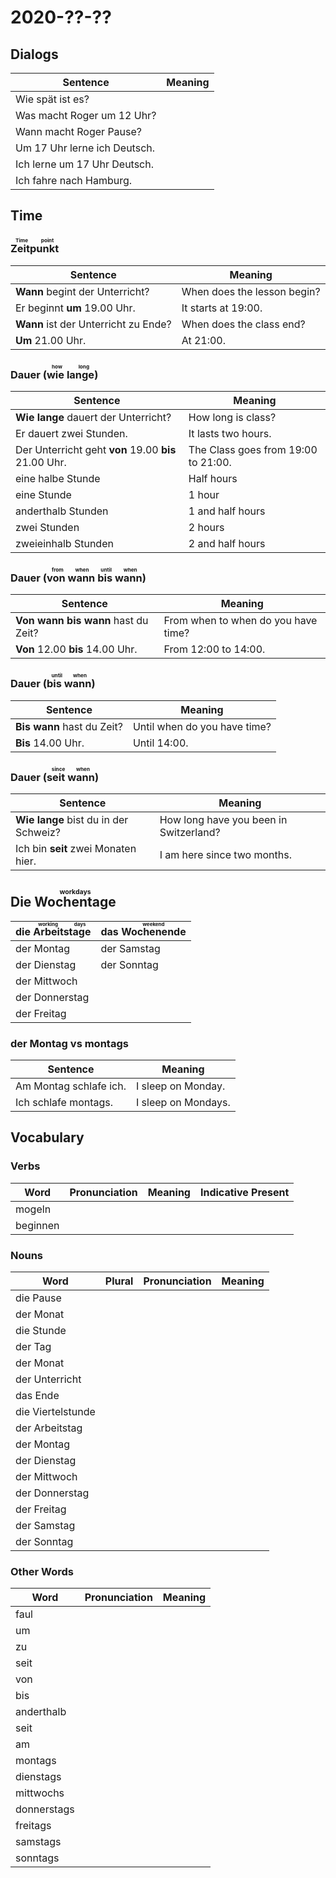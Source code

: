 # 2020-??-??

## Dialogs

| Sentence                     | Meaning |
| ---------------------------- | ------- |
| Wie spät ist es?             |         |
| Was macht Roger um 12 Uhr?   |         |
| Wann macht Roger Pause?      |         |
| Um 17 Uhr lerne ich Deutsch. |         |
| Ich lerne um 17 Uhr Deutsch. |         |
| Ich fahre nach Hamburg.      |         |

## Time

### <ruby>Zeitpunkt<rt>Time point</rt></ruby>

| Sentence                             | Meaning                     |
| ------------------------------------ | --------------------------- |
| **Wann** begint der Unterricht?      | When does the lesson begin? |
| Er beginnt **um** 19.00 Uhr.         | It starts at 19:00.         |
| **Wann** ist der Unterricht zu Ende? | When does the class end?    |
| **Um** 21.00 Uhr.                    | At 21:00.                   |

### Dauer (<ruby>wie lange<rt>how long</rt></ruby>)

| Sentence                                             | Meaning                             |
| ---------------------------------------------------- | ----------------------------------- |
| **Wie lange** dauert der Unterricht?                 | How long is class?                  |
| Er dauert zwei Stunden.                              | It lasts two hours.                 |
| Der Unterricht geht **von** 19.00 **bis** 21.00 Uhr. | The Class goes from 19:00 to 21:00. |
| eine halbe Stunde                                    | Half hours                          |
| eine Stunde                                          | 1 hour                              |
| anderthalb Stunden                                   | 1 and half hours                    |
| zwei Stunden                                         | 2 hours                             |
| zweieinhalb Stunden                                  | 2 and half hours                    |

### Dauer (<ruby>von wann bis wann<rt>from when until when</rt></ruby>)

| Sentence                            | Meaning                             |
| ----------------------------------- | ----------------------------------- |
| **Von wann bis wann** hast du Zeit? | From when to when do you have time? |
| **Von** 12.00 **bis** 14.00 Uhr.    | From 12:00 to 14:00.                |

### Dauer (<ruby>bis wann<rt>until when</rt></ruby>)

| Sentence                   | Meaning                      |
| -------------------------- | ---------------------------- |
| **Bis wann** hast du Zeit? | Until when do you have time? |
| **Bis** 14.00 Uhr.         | Until 14:00.                 |

### Dauer (<ruby>seit wann<rt>since when</rt></ruby>)

| Sentence                              | Meaning                                |
| ------------------------------------- | -------------------------------------- |
| **Wie lange** bist du in der Schweiz? | How long have you been in Switzerland? |
| Ich bin **seit** zwei Monaten hier.   | I am here since two months.            |

## Die <ruby>Wochentage<rt>workdays</rt></ruby>

| die <ruby>Arbeitstage<rt>working days</rt></ruby> | das <ruby>Wochenende<rt>weekend</rt></ruby> |
| ------------------------------------------------- | ------------------------------------------- |
| der Montag                                        | der Samstag                                 |
| der Dienstag                                      | der Sonntag                                 |
| der Mittwoch                                      |                                             |
| der Donnerstag                                    |                                             |
| der Freitag                                       |                                             |

### der Montag vs montags

| Sentence               | Meaning             |
| ---------------------- | ------------------- |
| Am Montag schlafe ich. | I sleep on Monday.  |
| Ich schlafe montags.   | I sleep on Mondays. |

## Vocabulary

### Verbs

| Word     | Pronunciation | Meaning | Indicative Present |
| -------- | ------------- | ------- | ------------------ |
| mogeln   |               |         |                    |
| beginnen |               |         |                    |

### Nouns

| Word              | Plural | Pronunciation | Meaning |
| ----------------- | ------ | ------------- | ------- |
| die Pause         |        |               |         |
| der Monat         |        |               |         |
| die Stunde        |        |               |         |
| der Tag           |        |               |         |
| der Monat         |        |               |         |
| der Unterricht    |        |               |         |
| das Ende          |        |               |         |
| die Viertelstunde |        |               |         |
| der Arbeitstag    |        |               |         |
| der Montag        |        |               |         |
| der Dienstag      |        |               |         |
| der Mittwoch      |        |               |         |
| der Donnerstag    |        |               |         |
| der Freitag       |        |               |         |
| der Samstag       |        |               |         |
| der Sonntag       |        |               |         |

### Other Words

| Word        | Pronunciation | Meaning |
| ----------- | ------------- | ------- |
| faul        |               |         |
| um          |               |         |
| zu          |               |         |
| seit        |               |         |
| von         |               |         |
| bis         |               |         |
| anderthalb  |               |         |
| seit        |               |         |
| am          |               |         |
| montags     |               |         |
| dienstags   |               |         |
| mittwochs   |               |         |
| donnerstags |               |         |
| freitags    |               |         |
| samstags    |               |         |
| sonntags    |               |         |
